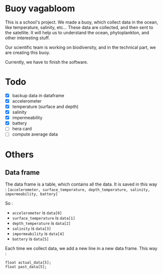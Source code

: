 # Buoy vagabloom

This is a school's project. We made a buoy, which collect data in the ocean, like temperature, salinity, etc... These data are collected, and then sent to the satellite.
It will help us to understand the ocean, phytoplankton, and other interesting stuff.

Our scientific team is working on biodiversity, and in the technical part, we are creating this buoy.

Currently, we have to finish the software.

# Todo
- [x] backup data in dataframe
- [x] accelerometer
- [x] temperature (surface and depth)
- [x] salinity
- [x] impermeability
- [x] battery
- [ ] hera card
- [ ] compute average data

# Others
## Data frame
The data frame is a table, which contains all the data.
It is saved in this way :
`[accelerometer, surface_temperature, depth_temperature, salinity, impermeability, battery]`

So :
- `accelerometer` is `data[0]`
- `surface_temperature` is `data[1]`
- `depth_temperature` is `data[2]`
- `salinity` is `data[3]`
- `impermeability` is `data[4]`
- `battery` is `data[5]`

Each time we collect data, we add a new line in a new data frame.
This way :

```arduino
float actual_data[5];
float past_data[5];
```